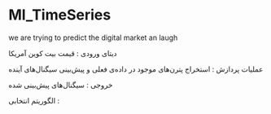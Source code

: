# Ml_TimeSeries
we are trying to predict the digital market an laugh



دیتای ورودی : قیمت بیت کوین آمریکا

عملیات پردازش : استخراج پترن‌های موجود در داده‌ی فعلی و پیش‌بینی سیگنال‌های آینده

خروجی : سیگنال‌های پیش‌بینی شده

الگوریتم انتخابی : 

